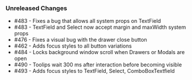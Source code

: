 ### Unreleased Changes

<!--
Example: - #123 - Adds new Button component prop `active`
Example: - #456 - Deprecates Tab prop `tabs`
-->

- #483 - Fixes a bug that allows all system props on TextField
- #483 - TextField and Select now accept margin and maxWidth system props
- #476 - Fixes a visual bug with the drawer close button
- #462 - Adds focus styles to all button variations
- #484 - Locks background window scroll when Drawers or Modals are open
- #490 - Toolips wait 300 ms after interaction before becoming visible
- #493 - Adds focus styles to TextField, Select, ComboBoxTextfield
